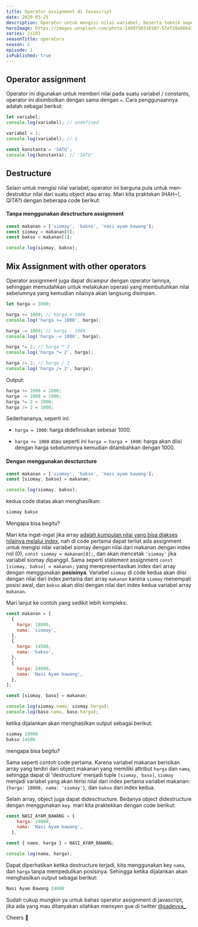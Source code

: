 ```yaml
---
title: Operator assignment di Javascript
date: 2020-03-25
description: Operator untuk mengisi nilai variabel, beserta teknik seperti destructuring variabel dari suatu object atau array.
heroImage: https://images.unsplash.com/photo-1499750310107-5fef28a66643?ixlib=rb-1.2.1&ixid=eyJhcHBfaWQiOjEyMDd9&auto=format&fit=crop&w=750&q=80
series: js101
seasonTitle: operators
season: 2
episode: 1
isPublished: true
---
```


## Operator assignment

Operator ini digunakan untuk memberi nilai pada suatu variabel / constants, operator ini disimbolkan dengan sama dengan `=`. Cara penggunaannya adalah sebagai berikut:

```js
let variabel;
console.log(variabel); // undefined

variabel = 1;
console.log(variabel); // 1

const konstanta = 'SATU';
console.log(konstanta); // 'SATU'
```

## Destructure

Selain untuk mengisi nilai variabel, operator ini berguna pula untuk men-destruktur nilai dari suatu object atau array. Mari kita praktekan (HAH~!, QITA?) dengan beberapa code berikut:

#### Tanpa menggunakan desctructure assignment

```js
const makanan = ['siomay', 'bakso', 'nasi ayam bawang'];
const siomay = makanan[0];
const bakso = makanan[1];

console.log(siomay, bakso);
```

## Mix Assignment with other operators

Operator assignment juga dapat dicampur dengan operator lainnya, sehinggan memudahkan untuk melakukan operasi yang membutuhkan nilai sebelumnya yang kemudian nilainya akan langsung disimpan.

```js
let harga = 1000;

harga += 1000; // harga + 1000
console.log('harga += 1000', harga);

harga -= 1000; // harga - 1000
console.log('harga -= 1000', harga);

harga *= 2; // harga * 2
console.log('harga *= 2', harga);

harga /= 2; // harga / 2
console.log('harga /= 2', harga);
```

Output:

```js
harga += 1000 = 2000;
harga -= 1000 = 1000;
harga *= 2 = 2000;
harga /= 2 = 1000;
```

Sederhananya, seperti ini:

- `harga = 1000`: harga didefinisikan sebesar 1000.

- `harga += 1000` atau seperti ini `harga = harga + 1000`: harga akan diisi dengan harga sebelumnnya kemudian ditambahkan dengan 1000.

#### Dengan menggunakan descturcture

```js
const makanan = ['siomay', 'bakso', 'nasi ayam bawang'];
const [siomay, bakso] = makanan;

console.log(siomay, bakso);
```

kedua code diatas akan menghasilkan:

```js
siomay bakso
```

Mengapa bisa begitu?

Mari kita ingat-ingat jika array [adalah kumpulan nilai yang bisa diakses nilainya melalui index](/js101/introduction/2-data-types/), nah di code pertama dapat terliat ada assignment untuk mengisi nilai variabel siomay dengan nilai dari makanan dengan index nol (0), `const siomay = makanan[0];`, dan akan mencetak `'siomay'` jika variabel siomay dipanggil. Sama seperti statement assignment `const [siomay, bakso] = makanan;` yang merepresentasikan index dari array dengan menggunakan **posisinya**. Variabel `siomay` di code kedua akan diisi dengan nilai dari index pertama dari array `makanan` karena `siomay` menempati posisi awal, dan `bakso` akan diisi dengan nilai dari index kedua variabel array `makanan`.

Mari lanjut ke contoh yang sedikit lebih kompleks:

```js
const makanan = [
  {
    harga: 18000,
    nama: 'siomay',
  },
  {
    harga: 14500,
    nama: 'bakso',
  },
  {
    harga: 24000,
    nama: 'Nasi Ayam bawang',
  },
];

const [siomay, baso] = makanan;

console.log(siomay.nama, siomay.harga);
console.log(baso.nama, baso.harga);
```

ketika dijalankan akan menghasilkan output sebagai berikut:

```js
siomay 18000
bakso 14500
```

mengapa bisa begitu?

Sama seperti contoh code pertama. Karena variabel makanan berisikan array yang terdiri dari object makanan yang memiliki attribut `harga` dan `nama`, sehingga dapat di 'destructure' menjadi tuple `[siomay, baso]`, `siomay` menjadi variabel yang akan terisi nilai dari index pertama variabel makanan: `{harga: 18000, nama: 'siomay'}`, dan `bakso` dari index kedua.

Selain array, object juga dapat didesctructure. Bedanya object didestructure dengan menggunakan `key`. mari kita praktekkan dengan code berikut:

```js
const NASI_AYAM_BAWANG = {
    harga: 24000,
    nama: 'Nasi Ayam bawang',
  },

const { nama, harga } = NASI_AYAM_BAWANG;

console.log(nama, harga);
```

Dapat diperhatikan ketika destructure terjadi, kita menggunakan key `nama`, dan `harga` tanpa mempedulikan posisinya. Sehingga ketika dijalankan akan menghasilkan output sebagai berikut:

```js
Nasi Ayam Bawang 24000
```

Sudah cukup mungkin ya untuk bahas operator assignment di javascript, jika ada yang mau ditanyakan silahkan mensyen gue di twitter [@sadevva\_](https://twitter.com/sadevva_).

Cheers 🥂
